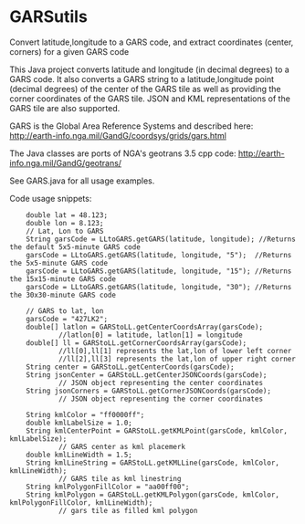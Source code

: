 # GARSutils
Convert latitude,longitude to a GARS code, and extract coordinates (center, corners) for a given GARS code

This Java project converts latitude and longitude (in decimal degrees) to a GARS code. It also converts a GARS string
to a latitude,longitude point (decimal degrees) of the center of the GARS tile as well as providing the corner coordinates 
of the GARS tile. JSON and KML representations of the GARS tile are also supported.

GARS is the Global Area Reference Systems and described here: http://earth-info.nga.mil/GandG/coordsys/grids/gars.html

The Java classes are ports of NGA's geotrans 3.5 cpp code: http://earth-info.nga.mil/GandG/geotrans/

See GARS.java for all usage examples. 

Code usage snippets:


        double lat = 48.123;
        double lon = 8.123;
        // Lat, Lon to GARS
        String garsCode = LLtoGARS.getGARS(latitude, longitude); //Returns the default 5x5-minute GARS code 
        garsCode = LLtoGARS.getGARS(latitude, longitude, "5");  //Returns the 5x5-minute GARS code        
        garsCode = LLtoGARS.getGARS(latitude, longitude, "15"); //Returns the 15x15-minute GARS code
        garsCode = LLtoGARS.getGARS(latitude, longitude, "30"); //Returns the 30x30-minute GARS code
        
        // GARS to lat, lon
        garsCode = "427LK2";
        double[] latlon = GARStoLL.getCenterCoordsArray(garsCode); 
                //latlon[0] = latitude, latlon[1] = longitude
        double[] ll = GARStoLL.getCornerCoordsArray(garsCode); 
                //ll[0],ll[1] represents the lat,lon of lower left corner
                //ll[2],ll[3] represents the lat,lon of upper right corner
        String center = GARStoLL.getCenterCoords(garsCode);
        String jsonCenter = GARStoLL.getCenterJSONCoords(garsCode); 
                // JSON object representing the center coordinates
        String jsonCorners = GARStoLL.getCornerJSONCoords(garsCode); 
                // JSON object representing the corner coordinates

        String kmlColor = "ff0000ff";
        double kmlLabelSize = 1.0;
        String kmlCenterPoint = GARStoLL.getKMLPoint(garsCode, kmlColor, kmlLabelSize); 
                // GARS center as kml placemerk
        double kmlLineWidth = 1.5;
        String kmlLineString = GARStoLL.getKMLLine(garsCode, kmlColor, kmlLineWidth); 
                // GARS tile as kml linestring
        String kmlPolygonFillColor = "aa00ff00";
        String kmlPolygon = GARStoLL.getKMLPolygon(garsCode, kmlColor, kmlPolygonFillColor, kmlLineWidth); 
                // gars tile as filled kml polygon
